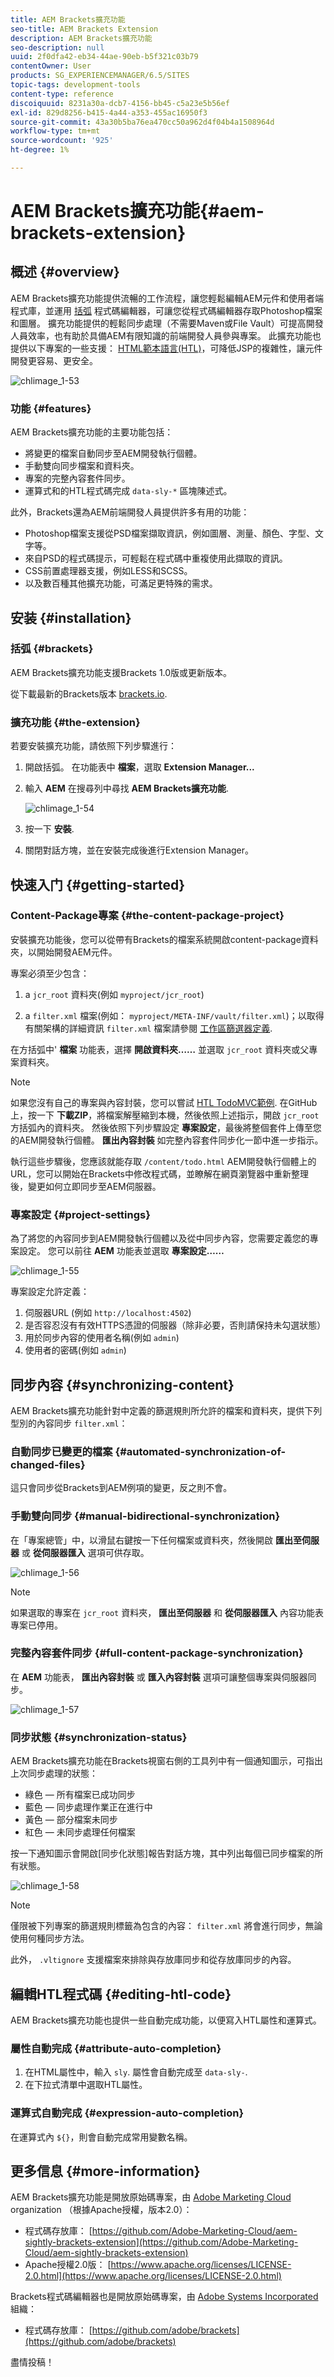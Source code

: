 ```yaml
---
title: AEM Brackets擴充功能
seo-title: AEM Brackets Extension
description: AEM Brackets擴充功能
seo-description: null
uuid: 2f0dfa42-eb34-44ae-90eb-b5f321c03b79
contentOwner: User
products: SG_EXPERIENCEMANAGER/6.5/SITES
topic-tags: development-tools
content-type: reference
discoiquuid: 8231a30a-dcb7-4156-bb45-c5a23e5b56ef
exl-id: 829d8256-b415-4a44-a353-455ac16950f3
source-git-commit: 43a30b5ba76ea470cc50a962d4f04b4a1508964d
workflow-type: tm+mt
source-wordcount: '925'
ht-degree: 1%

---
```


# AEM Brackets擴充功能{#aem-brackets-extension}

## 概述 {#overview}

AEM Brackets擴充功能提供流暢的工作流程，讓您輕鬆編輯AEM元件和使用者端程式庫，並運用 [括弧](https://brackets.io/) 程式碼編輯器，可讓您從程式碼編輯器存取Photoshop檔案和圖層。 擴充功能提供的輕鬆同步處理（不需要Maven或File Vault）可提高開發人員效率，也有助於具備AEM有限知識的前端開發人員參與專案。 此擴充功能也提供以下專案的一些支援： [HTML範本語言(HTL)](https://experienceleague.adobe.com/docs/experience-manager-htl/content/overview.html)，可降低JSP的複雜性，讓元件開發更容易、更安全。

![chlimage_1-53](assets/chlimage_1-53a.png)

### 功能 {#features}

AEM Brackets擴充功能的主要功能包括：

* 將變更的檔案自動同步至AEM開發執行個體。
* 手動雙向同步檔案和資料夾。
* 專案的完整內容套件同步。
* 運算式和的HTL程式碼完成 `data-sly-*` 區塊陳述式。

此外，Brackets還為AEM前端開發人員提供許多有用的功能：

* Photoshop檔案支援從PSD檔案擷取資訊，例如圖層、測量、顏色、字型、文字等。
* 來自PSD的程式碼提示，可輕鬆在程式碼中重複使用此擷取的資訊。
* CSS前置處理器支援，例如LESS和SCSS。
* 以及數百種其他擴充功能，可滿足更特殊的需求。

## 安装 {#installation}

### 括弧 {#brackets}

AEM Brackets擴充功能支援Brackets 1.0版或更新版本。

從下載最新的Brackets版本 [brackets.io](https://brackets.io/).

### 擴充功能 {#the-extension}

若要安裝擴充功能，請依照下列步驟進行：

1. 開啟括弧。 在功能表中 **檔案**，選取 **Extension Manager...**
1. 輸入 **AEM** 在搜尋列中尋找 **AEM Brackets擴充功能**.

   ![chlimage_1-54](assets/chlimage_1-54a.png)

1. 按一下 **安裝**.
1. 關閉對話方塊，並在安裝完成後進行Extension Manager。

## 快速入门 {#getting-started}

### Content-Package專案 {#the-content-package-project}

安裝擴充功能後，您可以從帶有Brackets的檔案系統開啟content-package資料夾，以開始開發AEM元件。

專案必須至少包含：

1. a `jcr_root` 資料夾(例如 `myproject/jcr_root`)

1. a `filter.xml` 檔案(例如： `myproject/META-INF/vault/filter.xml`)；以取得有關架構的詳細資訊 `filter.xml` 檔案請參閱 [工作區篩選器定義](https://jackrabbit.apache.org/filevault/filter.html).

在方括弧中&#39; **檔案** 功能表，選擇 **開啟資料夾……** 並選取 `jcr_root` 資料夾或父專案資料夾。

>[!NOTE]
>
>如果您沒有自己的專案與內容封裝，您可以嘗試 [HTL TodoMVC範例](https://github.com/Adobe-Marketing-Cloud/aem-sightly-sample-todomvc). 在GitHub上，按一下 **下載ZIP**，將檔案解壓縮到本機，然後依照上述指示，開啟 `jcr_root` 方括弧內的資料夾。 然後依照下列步驟設定 **專案設定**，最後將整個套件上傳至您的AEM開發執行個體。 **匯出內容封裝** 如完整內容套件同步化一節中進一步指示。
>
>執行這些步驟後，您應該就能存取 `/content/todo.html` AEM開發執行個體上的URL，您可以開始在Brackets中修改程式碼，並瞭解在網頁瀏覽器中重新整理後，變更如何立即同步至AEM伺服器。

### 專案設定 {#project-settings}

為了將您的內容同步到AEM開發執行個體以及從中同步內容，您需要定義您的專案設定。 您可以前往 **AEM** 功能表並選取 **專案設定……**

![chlimage_1-55](assets/chlimage_1-55a.png)

專案設定允許定義：

1. 伺服器URL (例如 `http://localhost:4502`)
1. 是否容忍沒有有效HTTPS憑證的伺服器（除非必要，否則請保持未勾選狀態）
1. 用於同步內容的使用者名稱(例如 `admin`)
1. 使用者的密碼(例如 `admin`)

## 同步內容 {#synchronizing-content}

AEM Brackets擴充功能針對中定義的篩選規則所允許的檔案和資料夾，提供下列型別的內容同步 `filter.xml`：

### 自動同步已變更的檔案 {#automated-synchronization-of-changed-files}

這只會同步從Brackets到AEM例項的變更，反之則不會。

### 手動雙向同步 {#manual-bidirectional-synchronization}

在「專案總管」中，以滑鼠右鍵按一下任何檔案或資料夾，然後開啟 **匯出至伺服器** 或 **從伺服器匯入** 選項可供存取。

![chlimage_1-56](assets/chlimage_1-56a.png)

>[!NOTE]
>
>如果選取的專案在 `jcr_root` 資料夾， **匯出至伺服器** 和 **從伺服器匯入** 內容功能表專案已停用。

### 完整內容套件同步 {#full-content-package-synchronization}

在 **AEM** 功能表， **匯出內容封裝** 或 **匯入內容封裝** 選項可讓整個專案與伺服器同步。

![chlimage_1-57](assets/chlimage_1-57a.png)

### 同步狀態 {#synchronization-status}

AEM Brackets擴充功能在Brackets視窗右側的工具列中有一個通知圖示，可指出上次同步處理的狀態：

* 綠色 — 所有檔案已成功同步
* 藍色 — 同步處理作業正在進行中
* 黃色 — 部分檔案未同步
* 紅色 — 未同步處理任何檔案

按一下通知圖示會開啟[同步化狀態]報告對話方塊，其中列出每個已同步檔案的所有狀態。

![chlimage_1-58](assets/chlimage_1-58a.png)

>[!NOTE]
>
>僅限被下列專案的篩選規則標籤為包含的內容： `filter.xml` 將會進行同步，無論使用何種同步方法。
>
>此外， `.vltignore` 支援檔案來排除與存放庫同步和從存放庫同步的內容。

## 編輯HTL程式碼 {#editing-htl-code}

AEM Brackets擴充功能也提供一些自動完成功能，以便寫入HTL屬性和運算式。

### 屬性自動完成 {#attribute-auto-completion}

1. 在HTML屬性中，輸入 `sly`. 屬性會自動完成至 `data-sly-`.
1. 在下拉式清單中選取HTL屬性。

### 運算式自動完成 {#expression-auto-completion}

在運算式內 `${}`，則會自動完成常用變數名稱。

## 更多信息 {#more-information}

AEM Brackets擴充功能是開放原始碼專案，由 [Adobe Marketing Cloud](https://github.com/Adobe-Marketing-Cloud) organization （根據Apache授權，版本2.0）：

* 程式碼存放庫： [https://github.com/Adobe-Marketing-Cloud/aem-sightly-brackets-extension](https://github.com/Adobe-Marketing-Cloud/aem-sightly-brackets-extension)
* Apache授權2.0版： [https://www.apache.org/licenses/LICENSE-2.0.html](https://www.apache.org/licenses/LICENSE-2.0.html)

Brackets程式碼編輯器也是開放原始碼專案，由 [Adobe Systems Incorporated](https://github.com/adobe) 組織：

* 程式碼存放庫： [https://github.com/adobe/brackets](https://github.com/adobe/brackets)

盡情投稿！
